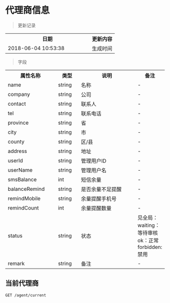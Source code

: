 # 代理商信息

> 更新记录

<table>
    <tr>
        <th style="width:250px;">日期</th>
        <th>更新内容</th>
    </tr>
    <tr>
        <td>2018-06-04 10:53:38</td>
        <td>生成时间</td>
    </tr>
</table>

> 字段

<table>
    <tr>
        <th style="width:150px;">属性名称</th>
        <th style="width:60px;">类型</th>
        <th style="width:200px;">说明</th>
        <th>备注</th>
    </tr>
    <tr>
        <td>name</td>
        <td>string</td>
        <td>名称</td>
        <td>-</td>
    </tr>
    <tr>
        <td>company</td>
        <td>string</td>
        <td>公司</td>
        <td>-</td>
    </tr>
    <tr>
        <td>contact</td>
        <td>string</td>
        <td>联系人</td>
        <td>-</td>
    </tr>
    <tr>
        <td>tel</td>
        <td>string</td>
        <td>联系电话</td>
        <td>-</td>
    </tr>
    <tr>
        <td>province</td>
        <td>string</td>
        <td>省</td>
        <td>-</td>
    </tr>
    <tr>
        <td>city</td>
        <td>string</td>
        <td>市</td>
        <td>-</td>
    </tr>
    <tr>
        <td>county</td>
        <td>string</td>
        <td>区/县</td>
        <td>-</td>
    </tr>
    <tr>
        <td>address</td>
        <td>string</td>
        <td>地址</td>
        <td>-</td>
    </tr>
    <tr>
        <td>userId</td>
        <td>string</td>
        <td>管理用户ID</td>
        <td>-</td>
    </tr>
    <tr>
        <td>userName</td>
        <td>string</td>
        <td>管理用户名</td>
        <td>-</td>
    </tr>
    <tr>
        <td>smsBalance</td>
        <td>int</td>
        <td>短信余量</td>
        <td>-</td>
    </tr>
    <tr>
        <td>balanceRemind</td>
        <td>string</td>
        <td>是否余量不足提醒</td>
        <td>-</td>
    </tr>
    <tr>
        <td>remindMobile</td>
        <td>string</td>
        <td>余量提醒手机号</td>
        <td>-</td>
    </tr>
    <tr>
        <td>remindCount</td>
        <td>int</td>
        <td>余量提醒数量</td>
        <td>-</td>
    </tr>
    <tr>
        <td>status</td>
        <td>string</td>
        <td>状态</td>
        <td>见全局： waiting：等待审核 ok：正常 forbidden: 禁用</td>
    </tr>
    <tr>
        <td>remark</td>
        <td>string</td>
        <td>备注</td>
        <td>-</td>
    </tr>
</table>

## 当前代理商

```
GET /agent/current
```
